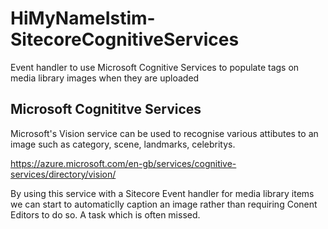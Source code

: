 # HiMyNameIstim-SitecoreCognitiveServices
Event handler to use Microsoft Cognitive Services to populate tags on media library images when they are uploaded

## Microsoft Cognititve Services

Microsoft's Vision service can be used to recognise various attibutes to an image such as category, scene, landmarks, celebritys.

https://azure.microsoft.com/en-gb/services/cognitive-services/directory/vision/

By using this service with a Sitecore Event handler for media library items we can start to automaticlly caption an image rather than requiring Conent Editors to do so. A task which is often missed.
